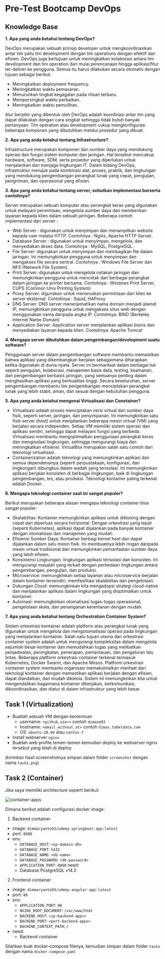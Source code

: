 # Pre-Test Bootcamp DevOps

## Knowledge Base

**1.	Apa yang anda ketahui tentang DevOps?**

DevOps merupakan sebuah prinsip developer untuk mengkoordinasikan antar tim yaitu tim development dengan tim operations dengan efektif dan efisien. DevOps juga bertujuan untuk meningkatkan kolaborasi antara tim development dan tim operation dari mulai perencanaan hingga aplikasi/fitur ter-deliver ke pengguna. Semua itu harus dilakukan secara otomatis dengan tujuan sebagai berikut. 
- Meningkatkan deployment frequency.
- Meningkatkan waktu pemasaran.
- Menurunkan tingkat kegagalan pada rilisan terbaru.
- Mempersingkat waktu perbaikan.
- Meningkatkan waktu pemulihan.

Alur berpikir yang dibentuk oleh DevOps adalah koordinasi antar tim yang dapat dilakukan dengan cara singkat sehingga tidak butuh banyak pertanyaan. Tim operation atau development cukup mengkonfigurasi beberapa komponen yang dibutuhkan melalui prosedur yang dibuat.

 **2.	Apa yang anda ketahui tentang Infrastructure?**
 
Infrastructure merupakan komponen dan sumber daya yang mendukung operasi dan fungsi sistem komputer dan jaringan. Hal tersebut mencakup hardware, software, SDM, serta prosedur yang diperlukan untuk menjalankan dan menjaga lingkungan IT. Dalam bidang DevOps, infrastruktur merujuk pada kombinasi alat, proses, praktik, dan lingkungan yang mendukung pengembangan perangkat lunak yang cepat, pengujian, pengiriman, dan operasional yang efisien.

**3.	Apa yang anda ketahui tentang server, sebutkan implementasi berserta contohnya?**

Server merupakan sebuah komputer atau perangkat keras yang digunakan untuk melayani permintaan, mengelola sumber daya dan memberikan layanan kepada klien dalam sebuah jaringan. Beberapa contoh implementasi dari server :
-	Web Server : digunakan untuk menyimpan dan menampilkan website kepada user melalui HTTP. Contohnya : Nginx, Apache HTTP Server.
-	Database Server : digunakan untuk menyimpan, mengelola, dan menyediakan akses data. Contohnya : MySQL, PostgreSQL.
-	File Server: digunakan untuk menyimpan dan membagikan file dalam jaringan. Ini memungkinkan pengguna untuk menyimpan dan mengakses file secara sentral. Contohnya : Windows File Server dan NFS (Network File System).
-	Print Server: digunakan untuk mengelola cetakan jaringan dan memungkinkan pengguna untuk mencetak dari berbagai perangkat dalam jaringan ke printer bersama. Contohnya : Windows Print Server, CUPS (Common Unix Printing System)
-	Proxy Server: digunakan untuk meneruskan permintaan dari klien ke server eksternal. Contohnya : Squid, HAProxy
-	DNS Server: DNS server menerjemahkan nama domain menjadi alamat IP, memungkinkan pengguna untuk mengakses situs web dengan menggunakan nama daripada angka IP. Contohnya: BIND (Berkeley Internet Name Domain)
-	Application Server: Application server menjalankan aplikasi bisnis dan menyediakan layanan kepada klien. Contohnya: Apache Tomcat
  
**4.	Mengapa server dibutuhkan dalam pengembangan/development suatu software?**

Penggunaan server dalam pengembangan software membantu memastikan bahwa aplikasi yang dikembangkan berjalan sebagaimana diharapkan ketika digunakan di dunia nyata. Server ini bermanfaat dalam berbagai hal seperti pengujian, kolaborasi, manajemen basis data, testing, keamanan, dan pengembangan berbasis jaringan, yang semuanya penting dalam menghasilkan aplikasi yang berkualitas tinggi. Secara keseluruhan, server pengembangan membantu tim pengembangan menciptakan perangkat lunak yang lebih stabil, aman, dan sesuai dengan kebutuhan pengguna.



**5.	Apa yang anda ketahui mengenai Virtualisasi dan Conetainer?**

- Virtualisasi adalah proses menciptakan versi virtual dari sumber daya fisik, seperti server, jaringan, dan penyimpanan. Ini memungkinkan satu fisik server (host) untuk menjalankan beberapa mesin virtual (VM) yang berjalan secara independen. Setiap VM memiliki sistem operasi dan aplikasi sendiri, sehingga dapat melayani fungsi yang berbeda. Virtualisasi membantu mengoptimalkan penggunaan perangkat keras dan mengisolasi lingkungan, sehingga mengurangi biaya dan meningkatkan efisiensi. VirtualBox merupakan salah satu contoh dari teknologi virtualisasi. 
- Containerization adalah teknologi yang memungkinkan aplikasi dan semua dependensinya (seperti perpustakaan, konfigurasi, dan lingkungan) dibungkus dalam wadah yang terisolasi. Ini memungkinkan aplikasi berjalan konsisten di berbagai lingkungan, baik di lingkungan pengembangan, tes, atau produksi. Teknologi kontainer paling terkenal adalah Docker.

**6.	Mengapa teknologi container saat ini sangat populer?**

Berikut merupakan beberapa alasan mengapa teknologi container bisa sangat populer: 
-	Skalabilitas: Kontainer memungkinkan aplikasi untuk dikloning dengan cepat dan diperluas secara horizontal. Dengan orkestrasi yang tepat (seperti Kubernetes), aplikasi dapat dijalankan pada banyak kontainer dengan otomatisasi dan manajemen yang mudah.
-	Efisiensi Sumber Daya: Kontainer berbagi kernel host dan dapat dijalankan dalam satu mesin fisik. Ini membuatnya lebih ringan daripada mesin virtual tradisional dan memungkinkan pemanfaatan sumber daya yang lebih efisien.
-	Konsistensi Lingkungan: lingkungan aplikasi terisolasi dan konsisten. Ini mengurangi masalah yang terkait dengan perbedaan lingkungan antara pengembangan, pengujian, dan produksi.
-	Microservice: memungkinkan setiap layanan atau microservice berjalan dalam kontainer tersendiri, memfasilitasi skalabilitas dan pengelolaan.
-	Dukungan Cloud: memungkinkan kita mengadopsi strategi cloud-native dan menjalankan aplikasi dalam lingkungan yang dioptimalkan untuk kontainer.
-	Automasi: memungkinkan otomatisasi tugas-tugas operasional, pengelolaan skala, dan penanganan kerentanan dengan mudah.



**7.	Apa yang anda ketahui tentang Orchestration Container System?**

Sistem orkestrasi kontainer adalah platform atau perangkat lunak yang digunakan untuk mengelola dan mengotomatisasi operasi pada lingkungan yang menjalankan kontainer. Salah satu tujuan utama dari orkestrasi container system adalah untuk mengurangi kompleksitas dalam mengelola sejumlah besar kontainer dan memudahkan tugas yang melibatkan penjadwalan, peningkatan, penerapan, pemantauan, dan pengaturan lalu lintas. Beberapa platform orkestrasi container terkenal termasuk Kubernetes, Docker Swarm, dan Apache Mesos. Platform orkestrasi container system membantu organisasi memaksimalkan manfaat dari teknologi kontainer dengan memastikan aplikasi berjalan dengan efisien, dapat diandalkan, dan mudah dikelola. Sistem ini memungkinkan kita untuk mengendalikan bagaimana kontainer dikerjakan, berkomunikasi, dikoordinasikan, dan diatur di dalam infrastruktur yang lebih besar.



## Task 1 (Virtualization)

- Buatlah sebuah VM dengan kententuan
  - username: `<github_user>` contoh `dimasm93`
  - hostname: `<email_without_at>` contoh `dimas.tabeldata.com`
  - OS: `ubuntu-20.04` atau `centos-7`
- Install webserver `nginx`
- Buatlah web profile temen-temen kemudian deploy ke webserver nginx tersebut yang telah di deploy
  
(kirimkan hasil screenshotnya simpan dalam folder `screenshot` dengan nama `task1.png`)

## Task 2 (Container)

Jika saya memiliki architecture seperti berikut:

![container-apps](docs/images/01-container.png)

Dimana berikut adalah configurasi docker image:

1. Backend container
  - image: `dimmaryanto93/udemy-springboot-app:latest`
  - port: `8080`
  - env: 
    - `DATABASE_HOST`: `<ip-domain-db>`
    - `DATABASE_PORT`: `5432` 
    - `DATABASE_NAME`: `<db-name>`
    - `DATABASE_PASSWORD`: `<db-password>`
    - `APPLICATION_PORT`: `8080`
  need:
    - Database PostgreSQL v14.2
2. Frontend container
  - image: `dimmaryanto93/udemy-angular-app:latest`
  - port: `80`
  - env:
    - `APPLICATION_PORT`: `80`
    - `NGINX_ROOT_DOCUMENT`: `/var/www/html`
    - `BACKEND_HOST`: `<ip-backend-apps>`
    - `BACKEND_PORT`: `<port-backend-apps>`
    - `BACKEND_CONTEXT_PATH`: `/`
  - need:
    - Backend container

Silahkan buat docker-compose filenya, kemudian simpan dalam folder `tasks` dengan nama `docker-compose.yaml`

